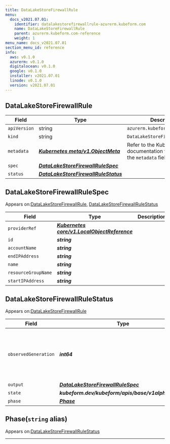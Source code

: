 ```yaml
---
title: DataLakeStoreFirewallRule
menu:
  docs_v2021.07.01:
    identifier: datalakestorefirewallrule-azurerm.kubeform.com
    name: DataLakeStoreFirewallRule
    parent: azurerm.kubeform.com-reference
    weight: 1
menu_name: docs_v2021.07.01
section_menu_id: reference
info:
  aws: v0.1.0
  azurerm: v0.1.0
  digitalocean: v0.1.0
  google: v0.1.0
  installer: v2021.07.01
  linode: v0.1.0
  version: v2021.07.01
---
```


## DataLakeStoreFirewallRule
| Field | Type | Description |
| ------ | ----- | ----------- |
| `apiVersion` | string | `azurerm.kubeform.com/v1alpha1` |
|    `kind` | string | `DataLakeStoreFirewallRule` |
| `metadata` | ***[Kubernetes meta/v1.ObjectMeta](https://v1-18.docs.kubernetes.io/docs/reference/generated/kubernetes-api/v1.18/#objectmeta-v1-meta)***|Refer to the Kubernetes API documentation for the fields of the `metadata` field.|
| `spec` | ***[DataLakeStoreFirewallRuleSpec](#datalakestorefirewallrulespec)***||
| `status` | ***[DataLakeStoreFirewallRuleStatus](#datalakestorefirewallrulestatus)***||
## DataLakeStoreFirewallRuleSpec

Appears on:[DataLakeStoreFirewallRule](#datalakestorefirewallrule), [DataLakeStoreFirewallRuleStatus](#datalakestorefirewallrulestatus)

| Field | Type | Description |
| ------ | ----- | ----------- |
| `providerRef` | ***[Kubernetes core/v1.LocalObjectReference](https://v1-18.docs.kubernetes.io/docs/reference/generated/kubernetes-api/v1.18/#localobjectreference-v1-core)***||
| `id` | ***string***||
| `accountName` | ***string***||
| `endIPAddress` | ***string***||
| `name` | ***string***||
| `resourceGroupName` | ***string***||
| `startIPAddress` | ***string***||
## DataLakeStoreFirewallRuleStatus

Appears on:[DataLakeStoreFirewallRule](#datalakestorefirewallrule)

| Field | Type | Description |
| ------ | ----- | ----------- |
| `observedGeneration` | ***int64***| ***(Optional)*** Resource generation, which is updated on mutation by the API Server.|
| `output` | ***[DataLakeStoreFirewallRuleSpec](#datalakestorefirewallrulespec)***| ***(Optional)*** |
| `state` | ***kubeform.dev/kubeform/apis/base/v1alpha1.State***| ***(Optional)*** |
| `phase` | ***[Phase](#phase)***| ***(Optional)*** |
## Phase(`string` alias)

Appears on:[DataLakeStoreFirewallRuleStatus](#datalakestorefirewallrulestatus)

---
